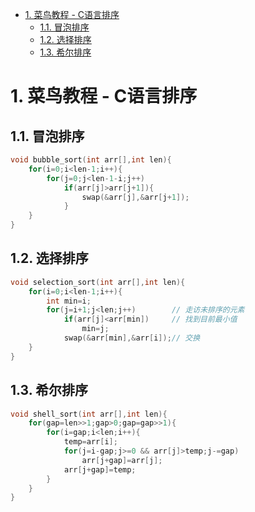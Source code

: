 <!-- TOC -->

- [1. 菜鸟教程 - C语言排序](#1-%e8%8f%9c%e9%b8%9f%e6%95%99%e7%a8%8b---c%e8%af%ad%e8%a8%80%e6%8e%92%e5%ba%8f)
  - [1.1. 冒泡排序](#11-%e5%86%92%e6%b3%a1%e6%8e%92%e5%ba%8f)
  - [1.2. 选择排序](#12-%e9%80%89%e6%8b%a9%e6%8e%92%e5%ba%8f)
  - [1.3. 希尔排序](#13-%e5%b8%8c%e5%b0%94%e6%8e%92%e5%ba%8f)

<!-- /TOC -->

# 1. 菜鸟教程 - C语言排序

## 1.1. 冒泡排序

```c
void bubble_sort(int arr[],int len){
    for(i=0;i<len-1;i++){
        for(j=0;j<len-1-i;j++)
            if(arr[j]>arr[j+1]){
                swap(&arr[j],&arr[j+1]);
            }
    }
}
```

## 1.2. 选择排序

```c
void selection_sort(int arr[],int len){
    for(i=0;i<len-1;i++){
        int min=i;
        for(j=i+1;j<len;j++)        // 走访未排序的元素
            if(arr[j]<arr[min])     // 找到目前最小值
                min=j;
            swap(&arr[min],&arr[i]);// 交换
    }
}
```

## 1.3. 希尔排序

```c
void shell_sort(int arr[],int len){
    for(gap=len>>1;gap>0;gap=gap>>1){
        for(i=gap;i<len;i++){
            temp=arr[i];
            for(j=i-gap;j>=0 && arr[j]>temp;j-=gap)
                arr[j+gap]=arr[j];
            arr[j+gap]=temp;
        }
    }
}
```
